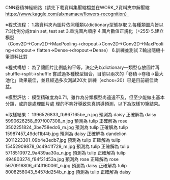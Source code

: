 CNN卷積神經網路（請先下載資料集壓縮檔並在WORK_2資料夾中解壓縮 https://www.kaggle.com/alxmamaev/flowers-recognition）


※程式流程：
1.將資料夾內圖片依照種類以dictionary型態存取
2.每種類圖片皆以7:3比例分成train set, test set
3.重洗圖片順序
4.圖片數值正規化（÷255)
5.建立模型
  （Conv2D→Conv2D→MaxPooling→dropout→Conv2D→Conv2D→MaxPooling→dropout→
    flatten→Dense→dropout→Dense）
6.訓練並測試
7.輸出隨機十筆資料比對


※程式構想：
    為了讓圖片比例能夠平等，決定先以dictionary一類型存放圖片再shuffle→split→shuffle
嘗試過多種模型組合，目前以兩次的「卷積→卷積→最大池化」效果最佳，並且經過多次測試20次
訓練（echos=20）已是目前最佳效益。


※模型評估：
    模型精確度為0.71，雖作為分類模型尚遠遠不及，但至少能做出基本分類，或許是處理圖片處
理的不夠好導致失真誤導預測，以下為取樣10筆結果。


※取樣結果：
1396526833_fb867165be_n.jpg 	預測為 daisy 正確解為 daisy
5990626258_697f007308_n.jpg 	預測為 tulip 正確解為 rose
3502251824_3be758edc6_m.jpg 	預測為 tulip 正確解為 tulip
15987457_49dc11bf4b.jpg 	預測為 daisy 正確解為 dandelion
3011223301_09b4e3edb7.jpg 	預測為 tulip 正確解為 tulip
15452909878_0c4941f729_m.jpg 	預測為 tulip 正確解為 tulip
5718510972_9a439aa30a_n.jpg 	預測為 tulip 正確解為 tulip
494803274_f84f21d53a.jpg 	預測為 rose  正確解為 rose
5670916806_df4316006f_n.jpg 	預測為 daisy 正確解為 tulip
8008258043_5457dd254b_n.jpg 	預測為 tulip 正確解為 daisy
